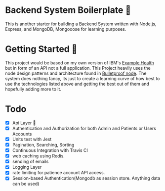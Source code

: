 # Backend System Boilerplate 📖

This is another starter for building a Backend System written with Node.js, Express, and MongoDB, Mongooose for learning purposes.

# Getting Started 🏁

This project would be based on my own version of IBM's [Example Health](https://developer.ibm.com/patterns/app-modernization-s2i-openshift/?cm_mmc=OSocial_Twitter-_-Developer_IBM+Developer-_-WW_WW-_-ibmdev-&cm_mmca1=000037FD&cm_mmca2=10010797&linkId=73533671) but in form of an API not a full application. This Project heavily uses the node design patterns and architecture found in [Bulletproof node](https://github.com/santiq/bulletproof-nodejs). The system does nothing fancy, its just to create a learning curve of how best to use the technologies listed above and getting the best out of them and hopefully adding more to it.


# Todo

- [x] Api Layer 🍰
- [x] Authentication and Authorization for both Admin and Patients or Users Accounts
- [x] Units test with Jest
- [x] Pagination, Searching, Sorting
- [x] Continuous Integration with Travis CI
- [x]  web caching   using Redis.
- [x] sending of emails 
- [x] Logging Layer
- [x] rate limiting for patience account API access.
- [x] Session-based Authentication(Mongodb as session store. Anything data can be used)
